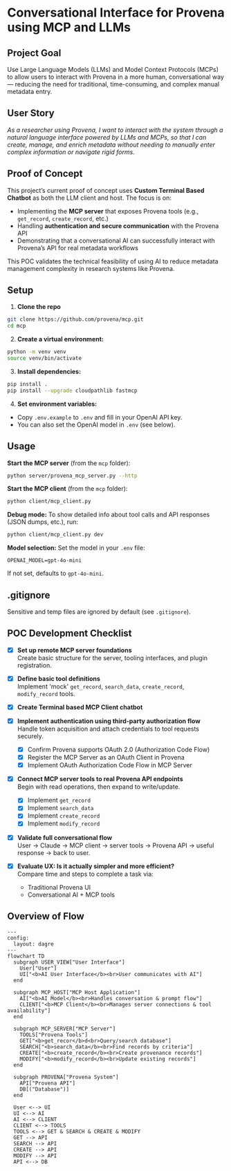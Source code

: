 # Conversational Interface for Provena using MCP and LLMs

## Project Goal

Use Large Language Models (LLMs) and Model Context Protocols (MCPs) to allow users to interact with Provena in a more human, conversational way — reducing the need for traditional, time-consuming, and complex manual metadata entry.

## User Story

_As a researcher using Provena, I want to interact with the system through a natural language interface powered by LLMs and MCPs, so that I can create, manage, and enrich metadata without needing to manually enter complex information or navigate rigid forms._

## Proof of Concept

This project’s current proof of concept uses **Custom Terminal Based Chatbot** as both the LLM client and host. The focus is on:

- Implementing the **MCP server** that exposes Provena tools (e.g., `get_record`, `create_record`, etc.)
- Handling **authentication and secure communication** with the Provena API
- Demonstrating that a conversational AI can successfully interact with Provena’s API for real metadata workflows

This POC validates the technical feasibility of using AI to reduce metadata management complexity in research systems like Provena.

## Setup

1. **Clone the repo**
  ```sh
  git clone https://github.com/provena/mcp.git
  cd mcp
  ```
2. **Create a virtual environment:**
  ```sh
  python -m venv venv
  source venv/bin/activate
  ```
3. **Install dependencies:**
  ```sh
  pip install .
  pip install --upgrade cloudpathlib fastmcp
  ```
4. **Set environment variables:**
  - Copy `.env.example` to `.env` and fill in your OpenAI API key.
  - You can also set the OpenAI model in `.env` (see below).

## Usage

**Start the MCP server** (from the `mcp` folder):
```sh
python server/provena_mcp_server.py --http
```

**Start the MCP client** (from the `mcp` folder):
```sh
python client/mcp_client.py
```

**Debug mode:**
To show detailed info about tool calls and API responses (JSON dumps, etc.), run:
```sh
python client/mcp_client.py dev
```

**Model selection:**
Set the model in your `.env` file:
```
OPENAI_MODEL=gpt-4o-mini
```
If not set, defaults to `gpt-4o-mini`.

## .gitignore
Sensitive and temp files are ignored by default (see `.gitignore`).

## POC Development Checklist

- [x] **Set up remote MCP server foundations**  
  Create basic structure for the server, tooling interfaces, and plugin registration.

- [x] **Define basic tool definitions**  
  Implement 'mock' `get_record`, `search_data`, `create_record`, `modify_record` tools.

- [x] **Create Terminal based MCP Client chatbot**  

- [x] **Implement authentication using third-party authorization flow**  
      Handle token acquisition and attach credentials to tool requests securely.
    - [x] Confirm Provena supports OAuth 2.0 (Authorization Code Flow)
    - [x] Register the MCP Server as an OAuth Client in Provena
    - [x] Implement OAuth Authorization Code Flow in MCP Server

- [x] **Connect MCP server tools to real Provena API endpoints**  
      Begin with read operations, then expand to write/update.
    - [x] Implement `get_record`
    - [x] Implement `search_data`
    - [x] Implement `create_record`
    - [x] Implement `modify_record`
          
- [x] **Validate full conversational flow**  
  User → Claude → MCP client → server tools → Provena API → useful response → back to user.

- [x] **Evaluate UX: Is it actually simpler and more efficient?**  
  Compare time and steps to complete a task via:
  - Traditional Provena UI
  - Conversational AI + MCP tools

## Overview of Flow
```mermaid
---
config:
  layout: dagre
---
flowchart TD
  subgraph USER_VIEW["User Interface"]
    User["User"]
    UI["<b>AI User Interface</b><br>User communicates with AI"]
  end

  subgraph MCP_HOST["MCP Host Application"]
    AI["<b>AI Model</b><br>Handles conversation & prompt flow"]
    CLIENT["<b>MCP Client</b><br>Manages server connections & tool availability"]
  end

  subgraph MCP_SERVER["MCP Server"]
    TOOLS["Provena Tools"]
    GET["<b>get_recor</b>d<br>Query/search database"]
    SEARCH["<b>search_data</b><br>Find records by criteria"]
    CREATE["<b>create_record</b><br>Create provenance records"]
    MODIFY["<b>modify_record</b><br>Update existing records"]
  end

  subgraph PROVENA["Provena System"]
    API["Provena API"]
    DB[("Database")]
  end

  User <--> UI
  UI <--> AI
  AI <--> CLIENT
  CLIENT <--> TOOLS
  TOOLS <--> GET & SEARCH & CREATE & MODIFY
  GET --> API
  SEARCH --> API
  CREATE --> API
  MODIFY --> API
  API <--> DB

```
